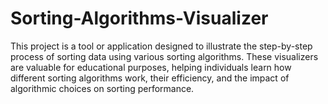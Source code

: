 # Sorting-Algorithms-Visualizer
This project is a tool or application designed to illustrate the step-by-step process of sorting data using various sorting algorithms. These visualizers are valuable for educational purposes, helping individuals learn how different sorting algorithms work, their efficiency, and the impact of algorithmic choices on sorting performance.
